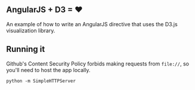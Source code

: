 ## AngularJS + D3 = ♥
An example of how to write an AngularJS directive that uses the D3.js visualization library.

## Running it
Github's Content Security Policy forbids making requests from `file://`, so you'll need to host the app locally. 

    python -m SimpleHTTPServer

